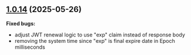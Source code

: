 ## [1.0.14](https://github.com/networknt/http-client/tree/1.0.14) (2025-05-26)

**Fixed bugs:**

- adjust JWT renewal logic to use "exp" claim instead of response body
- removing the system time since "exp" is final expire date in Epoch milliseconds
